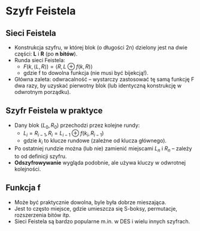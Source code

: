 # Szyfr Feistela

## Sieci Feistela
- Konstrukcja szyfru, w której blok (o długości 2n) dzielony jest na dwie części: **L** i **R** (po **n bitów**).
- Runda sieci Feistela: 
    - $F(k, \langle L, R \rangle) = \langle R, L \oplus f(k, R)\rangle$
    - gdzie f to dowolna funkcja (nie musi być bijekcją!).
- Główna zaleta: odwracalność – wystarczy zastosować tę samą funkcję F dwa razy, by uzyskać pierwotny blok (lub identyczną konstrukcję w odwrotnym porządku).

## Szyfr Feistela w praktyce
- Dany blok ($L_0, R_0$) przechodzi przez kolejne rundy:
    - $L_i = R_{i-1}, R_i = L_{i-1}\oplus f(k_i, R_{i-1})$
    - gdzie $k_i$ to klucze rundowe (zależne od klucza głównego).
- Po ostatniej rundzie można (lub nie) zamienić miejscami $L_n$ i $R_n$​ – zależy to od definicji szyfru.
- **Odszyfrowywanie** wygląda podobnie, ale używa kluczy w odwrotnej kolejności.

## Funkcja f
- Może być praktycznie dowolna, byle była dobrze mieszająca. 
- Jest to często miejsce, gdzie umieszcza się S-boksy, permutacje, rozszerzenia bitów itp. 
- Sieci Feistela są bardzo popularne m.in. w DES i wielu innych szyfrach.